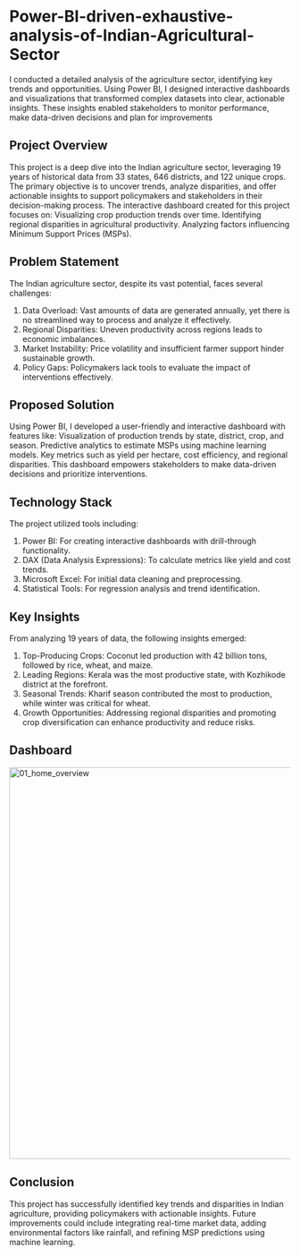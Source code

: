 # Power-BI-driven-exhaustive-analysis-of-Indian-Agricultural-Sector
I conducted a detailed analysis of the agriculture sector, identifying key trends and opportunities. Using Power BI, I designed interactive dashboards and visualizations that transformed complex datasets into clear, actionable insights. These insights enabled stakeholders to monitor performance, make data-driven decisions and plan for  improvements

## Project Overview
This project is a deep dive into the Indian agriculture sector, leveraging 19 years of historical
data from 33 states, 646 districts, and 122 unique crops. The primary objective is to uncover
trends, analyze disparities, and offer actionable insights to support policymakers and
stakeholders in their decision-making process.
The interactive dashboard created for this project focuses on:
 Visualizing crop production trends over time.
 Identifying regional disparities in agricultural productivity.
 Analyzing factors influencing Minimum Support Prices (MSPs).

## Problem Statement
The Indian agriculture sector, despite its vast potential, faces several challenges:
1. Data Overload: Vast amounts of data are generated annually, yet there is no
streamlined way to process and analyze it effectively.
2. Regional Disparities: Uneven productivity across regions leads to economic
imbalances.
3. Market Instability: Price volatility and insufficient farmer support hinder sustainable
growth.
4. Policy Gaps: Policymakers lack tools to evaluate the impact of interventions
effectively.

## Proposed Solution
Using Power BI, I developed a user-friendly and interactive dashboard with features like:
Visualization of production trends by state, district, crop, and season.
Predictive analytics to estimate MSPs using machine learning models.
 Key metrics such as yield per hectare, cost efficiency, and regional disparities.
This dashboard empowers stakeholders to make data-driven decisions and prioritize
interventions.

## Technology Stack
The project utilized tools including:
1. Power BI: For creating interactive dashboards with drill-through functionality.
2. DAX (Data Analysis Expressions): To calculate metrics like yield and cost trends.
3. Microsoft Excel: For initial data cleaning and preprocessing.
4. Statistical Tools: For regression analysis and trend identification.

## Key Insights
From analyzing 19 years of data, the following insights emerged:
1. Top-Producing Crops: Coconut led production with 42 billion tons, followed by
rice, wheat, and maize.
2. Leading Regions: Kerala was the most productive state, with Kozhikode district at
the forefront.
3. Seasonal Trends: Kharif season contributed the most to production, while winter was
critical for wheat.
4. Growth Opportunities: Addressing regional disparities and promoting crop
diversification can enhance productivity and reduce risks.

## Dashboard 
<img width="1000" height="700" alt="01_home_overview" src="https://github.com/user-attachments/assets/8330ed73-3a02-4ac5-bd8b-dbde8fa0af12" />

## Conclusion
This project has successfully identified key trends and disparities in Indian agriculture,
providing policymakers with actionable insights. Future improvements could include
integrating real-time market data, adding environmental factors like rainfall, and refining
MSP predictions using machine learning.





